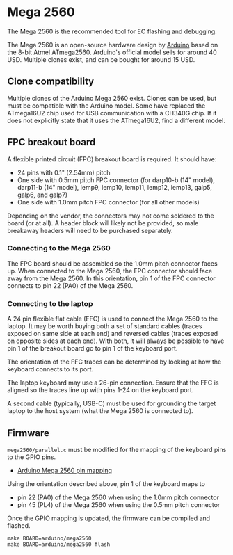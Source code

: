 # Mega 2560

The Mega 2560 is the recommended tool for EC flashing and debugging.

The Mega 2560 is an open-source hardware design by [Arduino] based on the 8-bit
Atmel ATmega2560. Arduino's official model sells for around 40 USD. Multiple
clones exist, and can be bought for around 15 USD.

## Clone compatibility

Multiple clones of the Arduino Mega 2560 exist. Clones can be used, but must be
compatible with the Arduino model. Some have replaced the ATmega16U2 chip used
for USB communication with a CH340G chip. If it does not explicitly state that
it uses the ATmega16U2, find a different model.

## FPC breakout board

A flexible printed circuit (FPC) breakout board is required. It should have:

- 24 pins with 0.1" (2.54mm) pitch
- One side with 0.5mm pitch FPC connector (for darp10-b (14" model), darp11-b
(14" model), lemp9, lemp10, lemp11, lemp12, lemp13, galp5, galp6, and galp7)
- One side with 1.0mm pitch FPC connector (for all other models)

Depending on the vendor, the connectors may not come soldered to the board (or
at all). A header block will likely not be provided, so male breakaway
headers will need to be purchased separately.

### Connecting to the Mega 2560

The FPC board should be assembled so the 1.0mm pitch connector faces up. When
connected to the Mega 2560, the FPC connector should face away from the Mega
2560. In this orientation, pin 1 of the FPC connector connects to pin 22 (PA0)
of the Mega 2560.

### Connecting to the laptop

A 24 pin flexible flat cable (FFC) is used to connect the Mega 2560 to the
laptop. It may be worth buying both a set of standard cables (traces exposed on
same side at each end) and reversed cables (traces exposed on opposite sides at
each end). With both, it will always be possible to have pin 1 of the breakout
board go to pin 1 of the keyboard port.

The orientation of the FFC traces can be determined by looking at how the
keyboard connects to its port.

The laptop keyboard may use a 26-pin connection. Ensure that the FFC is aligned
so the traces line up with pins 1-24 on the keyboard port.

A second cable (typically, USB-C) must be used for grounding the target laptop
to the host system (what the Mega 2560 is connected to).

## Firmware

`mega2560/parallel.c` must be modified for the mapping of the keyboard pins to
the GPIO pins.

- [Arduino Mega 2560 pin mapping][PinMapping2560]

Using the orientation described above, pin 1 of the keyboard maps to

- pin 22 (PA0) of the Mega 2560 when using the 1.0mm pitch connector
- pin 45 (PL4) of the Mega 2560 when using the 0.5mm pitch connector

Once the GPIO mapping is updated, the firmware can be compiled and flashed.

```
make BOARD=arduino/mega2560
make BOARD=arduino/mega2560 flash
```

[Arduino]: https://www.arduino.cc/
[PinMapping2560]: https://www.arduino.cc/en/Hacking/PinMapping2560
